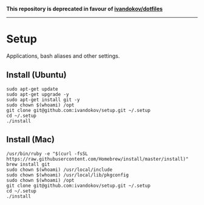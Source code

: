 **This repository is deprecated in favour of [ivandokov/dotfiles](https://github.com/ivandokov/dotfiles)**

---

# Setup

Applications, bash aliases and other settings.

## Install (Ubuntu)

```
sudo apt-get update
sudo apt-get upgrade -y
sudo apt-get install git -y
sudo chown $(whoami) /opt
git clone git@github.com:ivandokov/setup.git ~/.setup
cd ~/.setup
./install
```

## Install (Mac)

```
/usr/bin/ruby -e "$(curl -fsSL https://raw.githubusercontent.com/Homebrew/install/master/install)"
brew install git
sudo chown $(whoami) /usr/local/include
sudo chown $(whoami) /usr/local/lib/pkgconfig
sudo chown $(whoami) /opt
git clone git@github.com:ivandokov/setup.git ~/.setup
cd ~/.setup
./install
```
